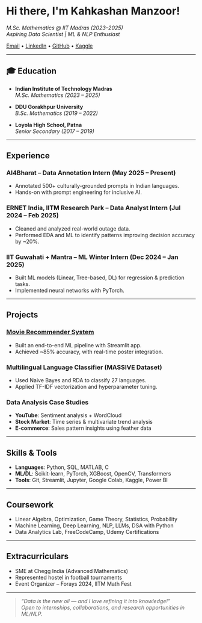 #  Hi there, I'm Kahkashan Manzoor!  

 *M.Sc. Mathematics @ IIT Madras  (2023–2025)*  
 *Aspiring Data Scientist | ML & NLP Enthusiast*
 
 [Email](mailto:kahkashanmanzoor06@gmail.com) • [LinkedIn](https://www.linkedin.com/in/kahkashan-manzoor-663384287/) • [GitHub](https://github.com/Kahkashan2708) • [Kaggle](https://www.kaggle.com/kahkashanmanzoor)

---

## 🎓 Education

-  **Indian Institute of Technology Madras**  
  *M.Sc. Mathematics (2023 – 2025)*  

-  **DDU Gorakhpur University**  
  *B.Sc. Mathematics (2019 – 2022)*  

-  **Loyola High School, Patna**  
  *Senior Secondary (2017 – 2019)*

---

##  Experience

###  AI4Bharat – Data Annotation Intern (May 2025 – Present)
- Annotated 500+ culturally-grounded prompts in Indian languages.
- Hands-on with prompt engineering for inclusive AI.

###  ERNET India, IITM Research Park – Data Analyst Intern (Jul 2024 – Feb 2025)
- Cleaned and analyzed real-world outage data.
- Performed EDA and ML to identify patterns improving decision accuracy by ~20%.

###  IIT Guwahati + Mantra – ML Winter Intern (Dec 2024 – Jan 2025)
- Built ML models (Linear, Tree-based, DL) for regression & prediction tasks.
- Implemented neural networks with PyTorch.

---

##  Projects

###  [Movie Recommender System](https://github.com/Kahkashan2708/Movie_Recommeder_System)
- Built an end-to-end ML pipeline with Streamlit app.
- Achieved ~85% accuracy, with real-time poster integration.

###  Multilingual Language Classifier (MASSIVE Dataset)
- Used Naive Bayes and RDA to classify 27 languages.
- Applied TF-IDF vectorization and hyperparameter tuning.

###  Data Analysis Case Studies
- **YouTube**: Sentiment analysis + WordCloud  
- **Stock Market**: Time series & multivariate trend analysis  
- **E-commerce**: Sales pattern insights using feather data  

---

##  Skills & Tools

-  **Languages**: Python, SQL, MATLAB, C  
-  **ML/DL**: Scikit-learn, PyTorch, XGBoost, OpenCV, Transformers  
-  **Tools**: Git, Streamlit, Jupyter, Google Colab, Kaggle, Power BI  

---

##  Coursework

- Linear Algebra, Optimization, Game Theory, Statistics, Probability  
- Machine Learning, Deep Learning, NLP, LLMs, DSA with Python  
- Data Analytics Lab, FreeCodeCamp, Udemy Certifications  

---

##  Extracurriculars

-  SME at Chegg India (Advanced Mathematics)  
-  Represented hostel in football tournaments  
-  Event Organizer – Forays 2024, IITM Math Fest  

---

> *“Data is the new oil — and I love refining it into knowledge!”*  
 *Open to internships, collaborations, and research opportunities in ML/NLP.*

